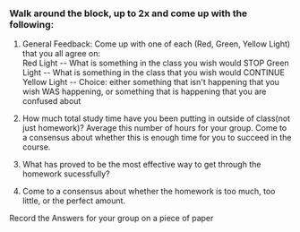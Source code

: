 
### Walk around the block, up to 2x and come up with the following: 

1. General Feedback: Come up with one of each (Red, Green, Yellow Light) that you all agree on:  
    Red Light -- What is something in the class you wish would STOP
    Green Light -- What is something in the class that you wish would CONTINUE
    Yellow Light -- Choice: either something that isn't happening that you wish WAS happening, or something that is happening that you are confused about
    
2. How much total study time have you been putting in outside of class(not just homework)?  Average this number of hours for your group. Come to a consensus about whether this is enough time for you to succeed in the course. 

3. What has proved to be the most effective way to get through the homework sucessfully? 

4. Come to a consensus about whether the homework is too much, too little, or the perfect amount. 

Record the Answers for your group on a piece of paper